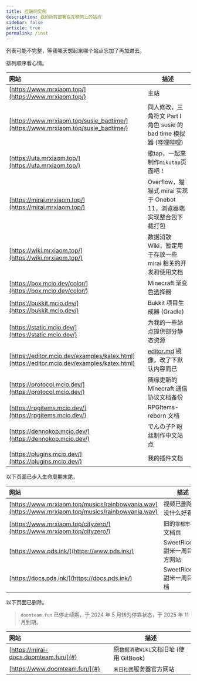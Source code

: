 ```yaml
---
title: 互联网实例
description: 我的所有部署在互联网上的站点
sidebar: false
article: true
permalink: /inst
---
```


列表可能不完整，等我哪天想起来哪个站点忘加了再加进去。

排列顺序看心情。

| 网站 | 描述 |
|:--- | ---- |
| [https://www.mrxiaom.top/](https://www.mrxiaom.top/) | 主站 |
| [https://www.mrxiaom.top/susie_badtime/](https://www.mrxiaom.top/susie_badtime/) | 同人修改，三角符文 Part I 角色 susie 的 bad time 模拟器 ([哔哩哔哩](https://www.bilibili.com/video/BV1bt411W7SV)) |
| [https://uta.mrxiaom.top/](https://uta.mrxiaom.top/) | 歌tap，一起来制作`mikutap`页面吧！ |
| [https://mirai.mrxiaom.top/](https://mirai.mrxiaom.top/) | Overflow，猫猫式 mirai 实现于 Onebot 11，浏览器端实现整合包下载打包 |
| [https://wiki.mrxiaom.top/](https://wiki.mrxiaom.top/) | 数据消散Wiki，暂定用于存放一些 mirai 相关的开发和使用文档 |
| [https://box.mcio.dev/color/](https://box.mcio.dev/color/) | Minecraft 渐变色选择器 |
| [https://bukkit.mcio.dev/](https://bukkit.mcio.dev/) | Bukkit 项目生成器 (Gradle) |
| [https://static.mcio.dev/](https://static.mcio.dev/) | 为我的一些站点提供部分静态资源 |
| [https://editor.mcio.dev/examples/katex.html](https://editor.mcio.dev/examples/katex.html) | [editor.md](https://github.com/pandao/editor.md) 镜像，改了下默认内容而已 |
| [https://protocol.mcio.dev/](https://protocol.mcio.dev/) | 随缘更新的 Minecraft 通信协议文档备份 |
| [https://rpgitems.mcio.dev/](https://rpgitems.mcio.dev/) | RPGItems-reborn 文档 |
| [https://dennokop.mcio.dev/](https://dennokop.mcio.dev/) | でんの子P 粉丝制作中文站点 |
| [https://plugins.mcio.dev/](https://plugins.mcio.dev/) | 我的插件文档 |

以下页面已步入生命周期末尾。

| 网站 | 描述 |
|:--- | ---- |
| [https://www.mrxiaom.top/musics/rainbowvania.wav](https://www.mrxiaom.top/musics/rainbowvania.wav) | 视频已删除，没什么好看的 |
| [https://www.mrxiaom.top/cityzero/](https://www.mrxiaom.top/cityzero/) | 旧的`零都市`社区文档页 |
| [https://www.pds.ink/](https://www.pds.ink/) | SweetRiceMC 甜米一周目官方网站 |
| [https://docs.pds.ink/](https://docs.pds.ink/) | SweetRiceMC 甜米一周目文档 |

以下页面已删除。

> `doomteam.fun` 已停止续期，于 2024 年 5 月转为停靠状态，于 2025 年 11 月到期。

| 网站 | 描述 |
|:--- | ---- |
| [https://mirai-docs.doomteam.fun/](#) | 原`数据消散Wiki`文档旧址 (使用 GitBook) |
| [https://www.doomteam.fun/](#) | `末日社团`服务器官方网站 |
